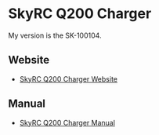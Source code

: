 # SkyRC Q200 Charger

My version is the SK-100104.

## Website

- [SkyRC Q200 Charger Website](https://www.skyrc.com/Charger/Q200_Charger)

## Manual

- [SkyRC Q200 Charger Manual](assets/Q200_Instruction_Manual_V1.6.pdf)
